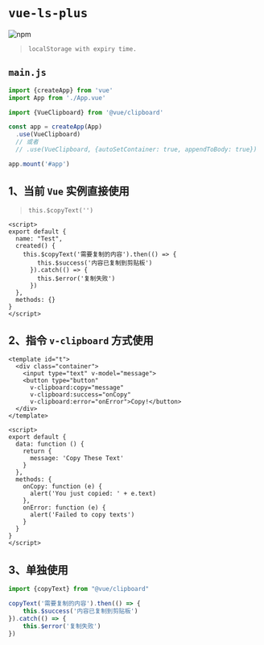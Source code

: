 # `vue-ls-plus`

![npm](https://img.shields.io/npm/v/vue-ls-plus?color=orange&label=vue-ls-plus&style=flat-square)

> `localStorage with expiry time.`

## `main.js`
```js
import {createApp} from 'vue'
import App from './App.vue'

import {VueClipboard} from '@vue/clipboard'

const app = createApp(App)
  .use(VueClipboard)
  // 或者
  // .use(VueClipboard, {autoSetContainer: true, appendToBody: true})

app.mount('#app')
```



## 1、当前 `Vue` 实例直接使用

> `this.$copyText('')`

```vue
<script>
export default {
  name: "Test",
  created() {
    this.$copyText('需要复制的内容').then(() => {
        this.$success('内容已复制到剪贴板')
      }).catch(() => {
        this.$error('复制失败')
      })
  },
  methods: {}
}
</script>
```



## 2、指令 `v-clipboard` 方式使用

```vue
<template id="t">
  <div class="container">
    <input type="text" v-model="message">
    <button type="button"
      v-clipboard:copy="message"
      v-clipboard:success="onCopy"
      v-clipboard:error="onError">Copy!</button>
  </div>
</template>

<script>
export default {
  data: function () {
    return {
      message: 'Copy These Text'
    }
  },
  methods: {
    onCopy: function (e) {
      alert('You just copied: ' + e.text)
    },
    onError: function (e) {
      alert('Failed to copy texts')
    }
  }
}
</script>
```



## 3、单独使用

```js
import {copyText} from "@vue/clipboard"

copyText('需要复制的内容').then(() => {
    this.$success('内容已复制到剪贴板')
}).catch(() => {
    this.$error('复制失败')
})
```


